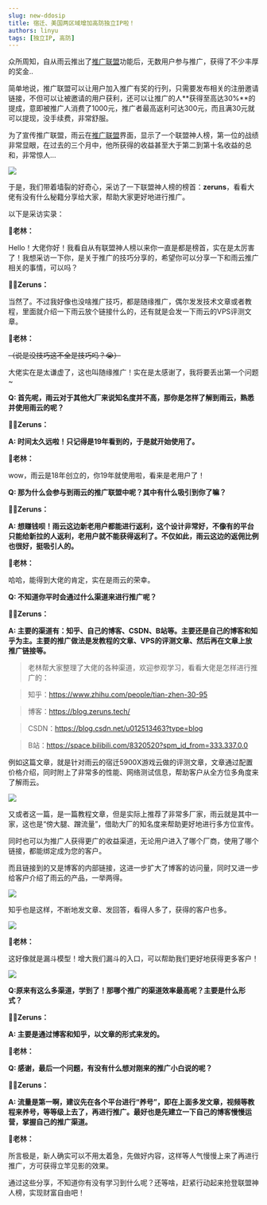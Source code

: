 ```yaml
---
slug: new-ddosip
title: 宿迁、美国两区域增加高防独立IP啦！
authors: linyu
tags: [独立IP, 高防]
---
```


众所周知，自从雨云推出了[推广联盟][推广联盟]功能后，无数用户参与推广，获得了不少丰厚的奖金..

简单地说，推广联盟可以让用户加入推广有奖的行列，只需要发布相关的注册邀请链接，不但可以让被邀请的用户获利，还可以让推广的人**获得至高达30%**的提成，意即被推广人消费了1000元，推广者最高返利可达300元，而且满30元就可以提现，没手续费，非常舒服。
<!--truncate-->

为了宣传推广联盟，雨云在[推广联盟][推广联盟]界面，显示了一个联盟神人榜，第一位的战绩非常显眼，在过去的三个月中，他所获得的收益甚至大于第二到第十名收益的总和，非常惊人...

![](https://cn-sy1.rains3.com/rainyun-assets/pic/2023/12/20231211103132_7dec8372380bd3719e5a2feaa73a7348.png)

于是，我们带着墙裂的好奇心，采访了一下联盟神人榜的榜首：**zeruns**，看看大佬有没有什么秘籍分享给大家，帮助大家更好地进行推广。

以下是采访实录：

🙋**老林：**

Hello！大佬你好！我看自从有联盟神人榜以来你一直是都是榜首，实在是太厉害了！我想采访一下你，是关于推广的技巧分享的，希望你可以分享一下和雨云推广相关的事情，可以吗？

🧑‍💻**Zeruns：**

当然了。不过我好像也没啥推广技巧，都是随缘推广，偶尔发发技术文章或者教程，里面就介绍一下雨云放个链接什么的，还有就是会发一下雨云的VPS评测文章。

🙋**老林：**

~~（说是没技巧这不全是技巧吗？😭）~~

大佬实在是太谦虚了，这也叫随缘推广！实在是太感谢了，我将要丢出第一个问题~

**Q: 首先呢，雨云对于其他大厂来说知名度并不高，那你是怎样了解到雨云，熟悉并使用雨云的呢？**

🧑‍💻**Zeruns：**

**A: 时间太久远啦！只记得是19年看到的，于是就开始使用了。**

🙋**老林：**

wow，雨云是18年创立的，你19年就使用啦，看来是老用户了！

**Q: 那为什么会参与到雨云的推广联盟中呢？其中有什么吸引到你了嘛？**

🧑‍💻**Zeruns：**

**A: 想赚钱呗！雨云这边新老用户都能进行返利，这个设计非常好，不像有的平台只能给新拉的人返利，老用户就不能获得返利了。不仅如此，雨云这边的返佣比例也很好，挺吸引人的。**

🙋**老林：**

哈哈，能得到大佬的肯定，实在是雨云的荣幸。

**Q: 不知道你平时会通过什么渠道来进行推广呢？**

🧑‍💻**Zeruns：**

**A: 主要的渠道有：知乎、自己的博客、CSDN、B站等。主要还是自己的博客和知乎为主。主要的推广做法是发教程的文章、VPS的评测文章、然后再在文章上放推广链接等。**

>  老林帮大家整理了大佬的各种渠道，欢迎参观学习，看看大佬是怎样进行推广的：

>  知乎：https://www.zhihu.com/people/tian-zhen-30-95

>  博客：https://blog.zeruns.tech/

>  CSDN：https://blog.csdn.net/u012513463?type=blog

>  B站：https://space.bilibili.com/8320520?spm_id_from=333.337.0.0

例如这篇文章，就是针对雨云的宿迁5900X游戏云做的评测文章，文章通过配置价格介绍，同时附上了非常多的性能、网络测试信息，帮助客户从全方位多角度来了解雨云。

![](https://cn-sy1.rains3.com/rainyun-assets/pic/2023/12/20231211103132_bc69ab4e075d8311b133c9feaed2a7aa.png)

又或者这一篇，是一篇教程文章，但是实际上推荐了非常多厂家，雨云就是其中一家，这也是“傍大腿、蹭流量”，借助大厂的知名度来帮助更好地进行多方位宣传。

同时也可以为推广人获得更广的收益渠道，无论用户进入了哪个厂商，使用了哪个链接，都能绑定成为您的客户。

而且链接到的又是博客的内部链接，这进一步扩大了博客的访问量，同时又进一步给客户介绍了雨云的产品，一举两得。

![](https://cn-sy1.rains3.com/rainyun-assets/pic/2023/12/20231211103133_906606fbe40ee2c954834df382d4d7e7.png)

知乎也是这样，不断地发文章、发回答，看得人多了，获得的客户也多。

![](https://cn-sy1.rains3.com/rainyun-assets/pic/2023/12/20231211103133_9fb8c7f4f3b1f1e4a5fc2541c56d72cf.png)

🙋**老林：**

这好像就是漏斗模型！增大我们漏斗的入口，可以帮助我们更好地获得更多客户！

![](https://cn-sy1.rains3.com/rainyun-assets/pic/2023/12/20231211103134_4c042c2a23e091f80c1563ee1a1378f9.png)

**Q:原来有这么多渠道，学到了！那哪个推广的渠道效率最高呢？主要是什么形式？**

🧑‍💻**Zeruns：**

**A: 主要是通过博客和知乎，以文章的形式来发的。**

🙋**老林：**

**Q: 感谢，最后一个问题，有没有什么想对刚来的推广小白说的呢？**

🧑‍💻**Zeruns：**

**A: 流量是第一啊，建议先在各个平台进行“养号”，即在上面多发文章，视频等教程来养号，等等级上去了，再进行推广。最好也是先建立一下自己的博客慢慢运营，掌握自己的推广渠道。**

🙋**老林：**

所言极是，新人确实可以不用太着急，先做好内容，这样等人气慢慢上来了再进行推广，方可获得立竿见影的效果。

通过这些分享，不知道你有没有学习到什么呢？还等啥，赶紧行动起来抢登联盟神人榜，实现财富自由吧！

[推广联盟]: https://app.rainyun.com/agent